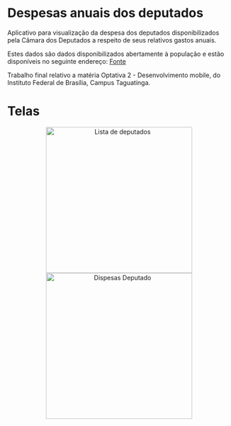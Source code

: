 # Despesas anuais dos deputados

Aplicativo para visualização da despesa dos deputados disponibilizados pela Câmara dos Deputados a respeito de seus relativos gastos anuais.

Estes dados são dados disponibilizados abertamente à população e estão disponíveis no seguinte endereço: [Fonte](https://dadosabertos.camara.leg.br/)

Trabalho final relativo a matéria Optativa 2 - Desenvolvimento mobile, do Instituto Federal de Brasília, Campus Taguatinga.

# Telas

<div align=center>
    <img alt="Lista de deputados" src="screenshot/Capture1.PNG" width="330" />
    <img alt="Dispesas Deputado" src="screenshot/Capture2.PNG" width="330" />
</div>
